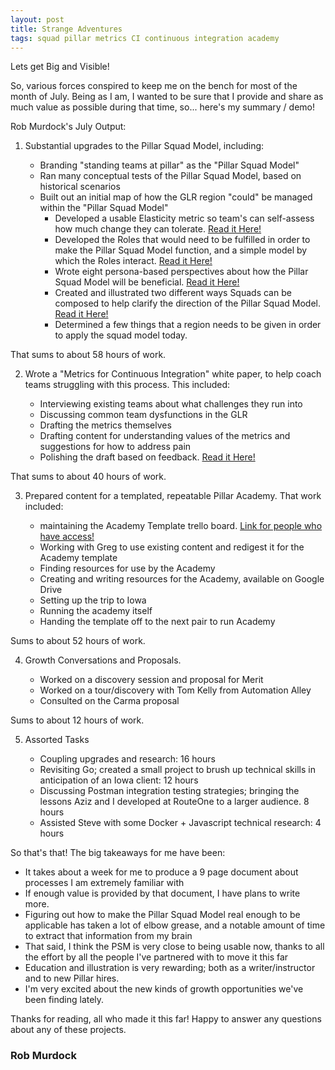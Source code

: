 ```yaml
---
layout: post
title: Strange Adventures
tags: squad pillar metrics CI continuous integration academy
---
```


Lets get Big and Visible!

So, various forces conspired to keep me on the bench for most of the month of July. Being as I am, I wanted to be sure that I provide and share as much value as possible during that time, so... here's my summary / demo!


Rob Murdock's July Output:

1. Substantial upgrades to the Pillar Squad Model, including:

    - Branding "standing teams at pillar" as the "Pillar Squad Model"
    - Ran many conceptual tests of the Pillar Squad Model, based on historical scenarios
    - Built out an initial map of how the GLR region "could" be managed within the "Pillar Squad Model"
		- Developed a usable Elasticity metric so team's can self-assess how much change they can tolerate. [Read it Here!](https://github.com/robertfmurdock/team-solar-system/blob/master/ElasticityScale.md)
		- Developed the Roles that would need to be fulfilled in order to make the Pillar Squad Model function, and a simple model by which the Roles interact. [Read it Here!](https://github.com/robertfmurdock/team-solar-system/blob/master/RoleContracts.md)
		- Wrote eight persona-based perspectives about how the Pillar Squad Model will be beneficial. [Read it Here!](https://github.com/robertfmurdock/team-solar-system/blob/master/Propaganda.md)
		- Created and illustrated two different ways Squads can be composed to help clarify the direction of the Pillar Squad Model. [Read it Here!](https://github.com/robertfmurdock/team-solar-system/blob/master/SquadComposition.md)
		- Determined a few things that a region needs to be given in order to apply the squad model today.

That sums to about 58 hours of work.

2. Wrote a "Metrics for Continuous Integration" white paper, to help coach teams struggling with this process. This included:

    - Interviewing existing teams about what challenges they run into
    - Discussing common team dysfunctions in the GLR
    - Drafting the metrics themselves
    - Drafting content for understanding values of the metrics and suggestions for how to address pain
    - Polishing the draft based on feedback. [Read it Here!](https://github.com/robertfmurdock/TeamCoaching/blob/master/ContinousIntegrationMetrics.md)

That sums to about 40 hours of work.

3. Prepared content for a templated, repeatable Pillar Academy. That work included:

	- maintaining the Academy Template trello board. [Link for people who have access!](https://trello.com/b/tILqrSuY/academy-syllabus-template-copy-this-for-each-academy)
    - Working with Greg to use existing content and redigest it for the Academy template
    - Finding resources for use by the Academy
    - Creating and writing resources for the Academy, available on Google Drive
    - Setting up the trip to Iowa
    - Running the academy itself
    - Handing the template off to the next pair to run Academy

Sums to about 52 hours of work.

4. Growth Conversations and Proposals.

    - Worked on a discovery session and proposal for Merit
    - Worked on a tour/discovery with Tom Kelly from Automation Alley
    - Consulted on the Carma proposal

Sums to about 12 hours of work.

5. Assorted Tasks

    - Coupling upgrades and research: 16 hours
    - Revisiting Go; created a small project to brush up technical skills in anticipation of an Iowa client: 12 hours
    - Discussing Postman integration testing strategies; bringing the lessons Aziz and I developed at RouteOne to a larger audience. 8 hours
    - Assisted Steve with some Docker + Javascript technical research: 4 hours

So that's that! The big takeaways for me have been:

- It takes about a week for me to produce a 9 page document about processes I am extremely familiar with
- If enough value is provided by that document, I have plans to write more.
- Figuring out how to make the Pillar Squad Model real enough to be applicable has taken a lot of elbow grease, and a notable amount of time to extract that information from my brain
- That said, I think the PSM is very close to being usable now, thanks to all the effort by all the people I've partnered with to move it this far
- Education and illustration is very rewarding; both as a writer/instructor and to new Pillar hires.
- I'm very excited about the new kinds of growth opportunities we've been finding lately.

Thanks for reading, all who made it this far! Happy to answer any questions about any of these projects.

### Rob Murdock
